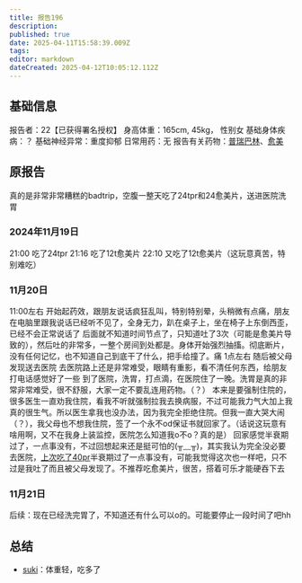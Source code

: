 ```yaml
---
title: 报告196
description: 
published: true
date: 2025-04-11T15:58:39.009Z
tags: 
editor: markdown
dateCreated: 2025-04-12T10:05:12.112Z
---
```


## 基础信息
报告者：22【已获得署名授权】
身高体重：165cm, 45kg， 性别女
基础身体疾病：？
基础神经异常：重度抑郁
日常用药：无
报告有关药物：[普瑞巴林](/drug/PR80)、[愈美](/drug/复方系列#愈美)

## 原报告
真的是非常非常糟糕的badtrip，空腹一整天吃了24tpr和24愈美片，送进医院洗胃
### 2024年11月19日
21:00 吃了24tpr
21:16 吃了12t愈美片
22:10 又吃了12t愈美片（这玩意真苦，特别难吃）
### 11月20日
11:00左右 开始起药效，跟朋友说话疯狂乱叫，特别特别晕，头稍微有点痛，朋友在电脑里跟我说话已经听不见了，全身无力，趴在桌子上，坐在椅子上东倒西歪，已经不会正常说话了
后面就不知道时间节点了，只知道吐了3次（可能是愈美片导致的），然后吐的非常多，一整个房间到处都是。身体开始强烈抽搐。彻底断片，没有任何记忆，也不知道自己到底干了什么，把手给撞了。痛
1点左右 随后被父母发现送去医院
去医院路上还是非常难受，眼睛有重影，看不清任何东西，给朋友打电话感觉好了一些
到了医院，洗胃，打点滴，在医院住了一晚。洗胃是真的非常非常难受，很不舒服，大家一定不要乱连用药物。（？）
本来是要强制住院的，很多医生一直劝我住院，看我不听就强制拉我去换病服，不过可能我力气大加上我真的很生气。所以医生拿我也没办法，因为我完全拒绝住院。但我一直大哭大闹（？），我父母也不想我住院，签了一个永不od保证书就回家了。（话说这玩意有啥用啊，又不在我身上装监控，医院怎么知道我o不o？真的是）
回家感觉半衰期过了，一点事没有，不过回想起来还是挺可怕的(╥﹏╥)，其实我认为完全没必要去医院，[上次吃了40pr](/report/RP193)半衰期过了一点事没有，可能我觉得这次也一样吧，只不过是我吐了而且被父母发现了。不推荐吃愈美片，很苦，搭着可乐才能硬吞下去
### 11月21日
后续：现在已经洗完胃了，不知道还有什么可以o的。可能要停止一段时间了吧hh

## 总结
- [suki](/t/suki)：体重轻，吃多了